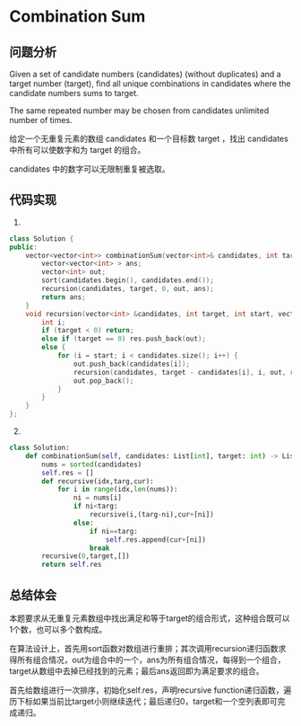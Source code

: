 #  Combination Sum

## 问题分析
Given a set of candidate numbers (candidates) (without duplicates) and a target number (target), find all unique combinations in candidates where the candidate numbers sums to target.

The same repeated number may be chosen from candidates unlimited number of times.

给定一个无重复元素的数组 candidates 和一个目标数 target ，找出 candidates 中所有可以使数字和为 target 的组合。

candidates 中的数字可以无限制重复被选取。

## 代码实现
1.
``` C++
class Solution {
public:
    vector<vector<int>> combinationSum(vector<int>& candidates, int target) {
        vector<vector<int> > ans;
        vector<int> out;
        sort(candidates.begin(), candidates.end());
        recursion(candidates, target, 0, out, ans);
        return ans;
    }
    void recursion(vector<int> &candidates, int target, int start, vector<int> &out, vector<vector<int> > &res) {
        int i;
        if (target < 0) return;
        else if (target == 0) res.push_back(out);
        else {
            for (i = start; i < candidates.size(); i++) {
                out.push_back(candidates[i]);
                recursion(candidates, target - candidates[i], i, out, res);
                out.pop_back();
            }
        }
    }
};
```

2.
```python
class Solution:
    def combinationSum(self, candidates: List[int], target: int) -> List[List[int]]:
        nums = sorted(candidates)
        self.res = []
        def recursive(idx,targ,cur):
            for i in range(idx,len(nums)):
                ni = nums[i]
                if ni<targ:
                    recursive(i,(targ-ni),cur+[ni])
                else:
                    if ni==targ:
                        self.res.append(cur+[ni])
                    break
        recursive(0,target,[])
        return self.res
```

## 总结体会

本题要求从无重复元素数组中找出满足和等于target的组合形式，这种组合既可以1个数，也可以多个数构成。

在算法设计上，首先用sort函数对数组进行重排；其次调用recursion递归函数求得所有组合情况，out为组合中的一个，ans为所有组合情况，每得到一个组合，target从数组中去掉已经找到的元素；最后ans返回即为满足要求的组合。

首先给数组进行一次排序，初始化self.res，声明recursive function递归函数，遍历下标如果当前比target小则继续迭代；最后递归0，target和一个空列表即可完成递归。